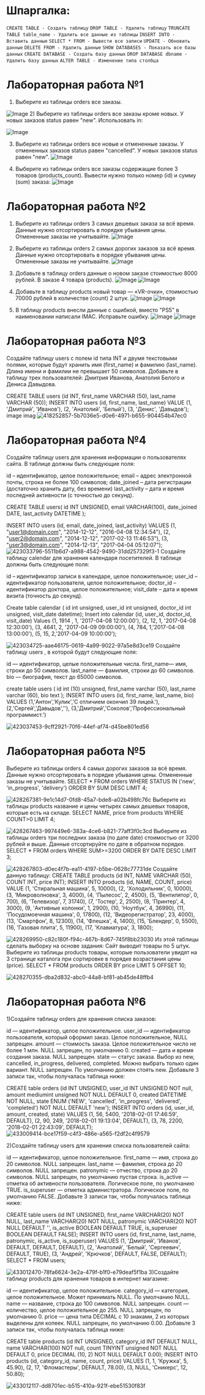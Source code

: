 # Шпаргалка:
`
CREATE TABLE - Создать таблицу
`
`
DROP TABLE - Удалить таблицу
`
`
TRUNCATE TABLE table_name - Удалить все данные из таблицы
`
`
INSERT INTO - Вставить данные
`
`
SELECT * FROM - Вывести все записи
`
`
UPDATE - Обновить данные
`
`
DELETE FROM - Удалить данные
`
`
SHOW DATABASES - Показать все базы данных
`
`
CREATE DATABASE - Создать базу данных
`
`
DROP DATABASE dbname - Удалить базу данных
`
`
ALTER TABLE - Изменение типа столбца
`

# Лабораторная работа №1
1) Выберите из таблицы orders все заказы.

![Image](https://i.imgur.com/QFxDKpE.png)
2) Выберите из таблицы orders все заказы кроме новых. У новых заказов status равен "new". Использовать in:

![Image](https://i.imgur.com/ZkSqJGZ.png)

3) Выберите из таблицы orders все новые и отмененные заказы. У отмененных заказов status равен "cancelled". У новых заказов status равен "new".
![Image](https://i.imgur.com/B6Jnwhy.png)

4) Выберите из таблицы orders все заказы содержащие более 3 товаров (products_count).
Вывести нужно только номер (id) и сумму (sum) заказа:
![Image](https://i.imgur.com/gArGNhP.png)



# Лабораторная работа №2

1) Выберите из таблицы orders 3 самых дешевых заказа за всё время. Данные нужно отсортировать в порядке убывания цены. Отмененные заказы не учитывайте.
![Image](https://i.imgur.com/VPBQRZX.png)

2) Выберите из таблицы orders 2 самых дорогих заказов за всё время. Данные нужно отсортировать в порядке убывания цены. Отмененные заказы не учитывайте.
![Image](https://i.imgur.com/JANF2dA.png)

3) Добавьте в таблицу orders данные о новом заказе стоимостью 8000 рублей. В заказе 4 товара (products).
![Image](https://i.imgur.com/zl3eItz.png)
![Image](https://i.imgur.com/fRJvPRi.png)

5) Добавьте в таблицу products новый товар — «VR-очки», стоимостью 70000 рублей в количестве (count) 2 штук.
![Image](https://i.imgur.com/0zXjhuA.png)
![Image](https://i.imgur.com/QSVUM99.png)
7) В таблицу products внесли данные с ошибкой, вместо "PS5" в наименовании написали IMAC. Исправьте ошибку.
![Image](https://i.imgur.com/T3nqVaM.png)
![Image](https://i.imgur.com/3HCxd6a.png)



# Лабораторная работа №3
Создайте таблицу users с полем id типа INT и двумя текстовыми полями, которые будут хранить имя (first_name) и фамилию (last_name). Длина имени и фамилии не превышает 50 символов. Добавьте в таблицу трех пользователей: Дмитрия Иванова, Анатолия Белого и Дениса Давыдова.

CREATE TABLE users (id INT, first_name VARCHAR (50), last_name VARCHAR (50)); INSERT INTO users (id, first_name, last_name) VALUE (1, 'Дмитрий', 'Иванов'), (2, 'Анатолий', 'Белый'), (3, 'Денис', 'Давыдов'); image imag
![418252857-5b7036e5-d0e6-4971-b655-904454b47ec0](https://github.com/user-attachments/assets/a72136e4-cfa0-46a0-8cc5-5def7d39ebfe)


# Лабораторная работа №4
Создайте таблицу users для хранения информации о пользователях сайта. В таблице должны быть следующие поля:

id – идентификатор, целое положительное; email – адрес электронной почты, строка не более 100 символов; date_joined – дата регистрации (достаточно хранить дату, без времени) last_activity – дата и время последней активности (с точностью до секунд).

CREATE TABLE users( id INT UNSIGNED, email VARCHAR(100), date_joined DATE, last_activity DATETIME );

INSERT INTO users (id, email, date_joined, last_activity) VALUES (1, "user1@domain.com", "2014-12-12", "2016-04-08 12:34:54"), (2, "user2@domain.com", "2014-12-12", "2017-02-13 11:46:53"), (3, "user3@domain.com", "2014-12-13", "2017-04-04 05:12:07");
![423033796-5511b6d7-a988-4542-9490-31dd257329f3-1](https://github.com/user-attachments/assets/1230c3a2-11d6-44ca-972a-037fc94f9de5)
Создайте таблицу calendar для хранения календаря посетителей. В таблице должны быть следующие поля:

id – идентификатор записи в календаре, целое положительное; user_id – идентификатор пользователя, целое положительное; doctor_id – идентификатор доктора, целое положительное; visit_date – дата и время визита (точность до секунд).

Create table calendar ( id int unsigned, user_id int unsigned, doctor_id int unsigned, visit_date datetime); Insert into calendar (id, user_id, doctor_id, visit_date) Values (1, 1914 , 1, '2017-04-08 12:00:00'), (2, 12, 1, '2017-04-08 12:30:00'), (3, 4641, 2, '2017-04-09 09:00:00'), (4, 784, 1,'2017-04-08 13:00:00'), (5, 15, 2,'2017-04-09 10:00:00');

![423034725-aae46175-0619-4a99-9022-97a5e8d3ce19](https://github.com/user-attachments/assets/1d94657e-8951-4e33-a5ac-7c2765f4c131)
Создайте таблицу users , в которой будут следующие поля:

id — идентификатор, целые положительные числа. first_name— имя, строки до 50 символов. last_name — фамилия, строки до 60 символов. bio — биография, текст до 65000 символов.

create table users ( id int (10) unsigned, first_name varchar (50), last_name varchar (60), bio text ); INSERT INTO users (id, first_name, last_name, bio) VALUES (1,'Антон','Кулик','С отличием окончил 39 лицей.'), (2,'Сергей','Давыдов',''), (3,'Дмитрий','Соколов','Профессиональный программист.')

![423037453-9cff2921-70f6-44ef-af74-d45be801ed56](https://github.com/user-attachments/assets/b0a26db3-6846-49af-9c7a-b95663392116)

# Лабораторная работа №5
Выберите из таблицы orders 4 самых дорогих заказов за всё время. Данные нужно отсортировать в порядке убывания цены. Отмененные заказы не учитывайте.
SELECT * FROM orders WHERE STATUS IN ('new', 'in_progress', 'delivery') ORDER BY SUM DESC LIMIT 4;

![428267381-9e1c14d7-0fd8-45a7-bde8-a02b498fc76c](https://github.com/user-attachments/assets/d11b554d-3625-45f9-ad33-9fa678da5799)
Выберите из таблицы products название и цены четырех самых дешевых товаров, которые есть на складе.
SELECT NAME, price from products WHERE COUNT>0 LIMIT 4;

![428267463-997449e6-383a-4ce6-b821-77aff3f0c3cd](https://github.com/user-attachments/assets/ef6ba9cf-04eb-44fe-8cd0-30495903de31)
Выберите из таблицы orders три последних заказа (по дате date) стоимостью от 3200 рублей и выше. Данные отсортируйте по дате в обратном порядке.
SELECT * FROM orders WHERE SUM>=3200 ORDER BY DATE DESC LIMIT 3;

![428267803-d0ec4f7b-ea11-4197-b5be-0628c77731de](https://github.com/user-attachments/assets/ed740261-e157-4343-bb99-4616304e6229)
Создайте данную таблицу:
CREATE TABLE products (id INT, NAME VARCHAR (50), COUNT INT, price INT); INSERT INTO products (id, NAME, COUNT, price) VALUE (1, 'Стиральная машина', 5, 10000), (2, 'Холодильник', 0, 10000), (3, 'Микроволновка', 3, 4000), (4, 'Пылесос', 2, 4500), (5, 'Вентилятор', 0, 700), (6, 'Телевизор', 7, 31740), (7, 'Тостер', 2, 2500), (8, 'Принтер', 4, 3000), (9, 'Активные колонки', 1, 2900), (10, 'Ноутбук', 4, 36990), (11, 'Посудомоечная машина', 0, 17800), (12, 'Видеорегистратор', 23, 4000), (13, 'Смартфон', 8, 12300), (14, 'Флешка', 4, 1400), (15, 'Блендер', 0, 5500), (16, 'Газовая плита', 5, 11900), (17, 'Клавиатура', 3, 1800);

![428269950-c82c180f-f94c-467b-8d67-745f8bb23030](https://github.com/user-attachments/assets/65f1baf0-68be-4031-8b39-cc71da4a895a)
Из этой таблицы сделать выборку на основе задания: Сайт выводит товары по 5 штук. Выберите из таблицы products товары, которые пользователи увидят на 3 странице каталога при сортировке в порядке возрастания цены (price).
SELECT * FROM products ORDER BY price LIMIT 5 OFFSET 10;

![428270355-dba2d832-abc0-44a8-bf81-ab45de48ffb4](https://github.com/user-attachments/assets/38cdafda-a17a-487e-a2c5-58160add0527)


# Лабораторная работа №6
1)Создайте таблицу orders для хранения списка заказов:

id — идентификатор, целое положительное. user_id — идентификатор пользователя, который оформил заказ. Целое положительное, NULL запрещен. amount — стоимость заказа. Целое положительное число не более 1 млн. NULL запрещен, по умолчанию 0. created — дата и время создания заказа. NULL запрещен. state — статус заказа. Выбор из new, cancelled, in_progress, delivered, completed. Можно выбрать только один вариант. NULL запрещен. По умолчанию должен стоять new. Добавьте 3 записи так, чтобы получалась таблица ниже:

CREATE table orders (id INT UNSIGNED, user_id INT UNSIGNED NOT null, amount mediumint unsigned NOT NULL DEFAULT 0, created DATETIME NOT NULL, state ENUM ('NEW', 'cancelled', 'in_progress', 'delivered', 'completed') NOT NULL DEFAULT 'new'); INSERT INTO orders (id, user_id, amount, created, state) VALUES (1, 56, 5400, '2018-02-01 17:46:59', DEFAULT), (2, 90, 249, '2018-02-01 19:13:04', DEFAULT), (3, 78, 2200, '2018-02-01 22:43:09', DEFAULT);
![433009414-bce17f59-c4f3-486e-a565-f2df2c4f9579](https://github.com/user-attachments/assets/b8c1a016-5565-4981-9d0e-8250a152bb43)

2)Создайте таблицу users для хранения списка пользователей сайта:

id — идентификатор, целое положительное. first_name — имя, строка до 20 символов. NULL запрещен. last_name — фамилия, строка до 20 символов. NULL запрещен. patronymic — отчество, строка до 20 символов. NULL запрещен, по умолчанию пустая строка. is_active — отметка об активности пользователя. Логическое поле, по умолчанию TRUE. is_superuser — отметка администратора. Логическое поле, по умолчанию FALSE. Добавьте 3 записи так, чтобы получалась таблица ниже:

CREATE table users (id INT UNSIGNED, first_name VARCHAR(20) NOT NULL, last_name VARCHAR(20) NOT NULL, patronymic VARCHAR(20) NOT NULL DEFAULT '', is_active BOOLEAN DEFAULT TRUE, is_superuser BOOLEAN DEFAULT FALSE); INSERT INTO users (id, first_name, last_name, patronymic, is_active, is_superuser) VALUES (1, 'Дмитрий', 'Иванов', DEFAULT, DEFAULT, DEFAULT), (2, 'Анатолий', 'Белый', 'Сергеевич', DEFAULT, TRUE), (3, 'Андрей', 'Крючков', DEFAULT, FALSE, DEFAULT); SELECT * FROM users;

![433012470-78fa6624-3e2a-479f-b1f0-e79deaf5f1ba](https://github.com/user-attachments/assets/ede5c3d8-e747-4bc1-91d0-4f29b6d111bd)
3)Создайте таблицу products для хранения товаров в интернет магазине:

id — идентификатор, целое положительное. category_id — категория, целое положительное. Может принимать NULL. По умолчанию NULL. name — название, строка до 100 символов. NULL запрещен. count — количество, целое положительное до 255. NULL запрещен, по умолчанию 0. price — цена типа DECIMAL с 10 знаками, 2 из которых выделены для копеек. NULL запрещен, по умолчанию 0.00. Добавьте 3 записи так, чтобы получалась таблица ниже:

CREATE table products (id INT UNSIGNED, category_id INT DEFAULT NULL, name VARCHAR(100) NOT null, count TINYINT unsigned NOT NULL DEFAULT 0, price DECIMAL (10, 2) NOT NULL DEFAULT 0.00); INSERT INTO products (id, category_id, name, count, price) VALUES (1, 1, 'Кружка', 5, 45.90), (2, 17, 'Фломастеры', DEFAULT, 78.00), (3, NULL, 'Сникерс', 12, 50.80);

![433012117-dd8701ec-b515-410a-921f-ebe51530f83f](https://github.com/user-attachments/assets/d5555792-a820-4119-bb30-8f84ed6217f1)
